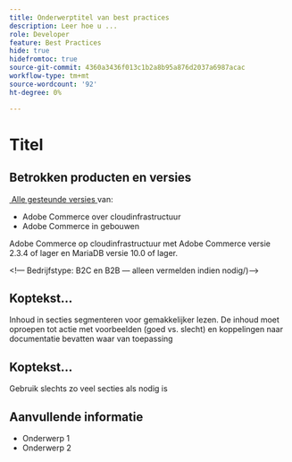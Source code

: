 ```yaml
---
title: Onderwerptitel van best practices
description: Leer hoe u ...
role: Developer
feature: Best Practices
hide: true
hidefromtoc: true
source-git-commit: 4360a3436f013c1b2a8b95a876d2037a6987acac
workflow-type: tm+mt
source-wordcount: '92'
ht-degree: 0%

---
```



<!-- Template Instructions: 

When you create a new best practices topic from this template, remove the hide metadata tags. These values hide this template from the TOC and search indexing.

Metadata values configured in ExL:
Available roles: https://git.corp.adobe.com/AdobeDocs/exl-config/blob/master/metadata-values/role.yml

Available features: https://git.corp.adobe.com/AdobeDocs/exl-config/blob/master/metadata-values/feature.yml  -->

# Titel

<!--Template instruction:  Add one or two sentences to summarize the overall contents of this best practice topic-->

## Betrokken producten en versies

<!-- Template comment: When we have the ability to tag content by versions, we might be able to remove this explicit header in favor of using tags for versions and editions.-->

<!--Template instruction: Add details for the product and versions where the best practice info is relevant. Below are two examples, adjust and delete unneeded info per best practice requirements. If info applies specifically to B2B or B2C, include that information -->

<!-- Example 1: -->

[&#x200B; Alle gesteunde versies &#x200B;](../../../release/versions.md) van:

- Adobe Commerce over cloudinfrastructuur
- Adobe Commerce in gebouwen

<!-- Example 2: -->

Adobe Commerce op cloudinfrastructuur met Adobe Commerce versie 2.3.4 of lager en MariaDB versie 10.0 of lager.

&lt;!— Bedrijfstype: B2C en B2B — alleen vermelden indien nodig/)—>

## Koptekst...

Inhoud in secties segmenteren voor gemakkelijker lezen. De inhoud moet oproepen tot actie met voorbeelden (goed vs. slecht) en koppelingen naar documentatie bevatten waar van toepassing

## Koptekst...

Gebruik slechts zo veel secties als nodig is

## Aanvullende informatie

<!-- If applicable, add links to additional, more detailed documentation that provides more context about this best practices content.-->

- Onderwerp 1
- Onderwerp 2

<!-- Template instruction:  Remove all template comments and instructions from the best practices article before committing your changes. -->
